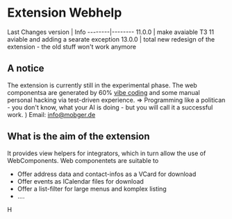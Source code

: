# Extension Webhelp
Last Changes
version | Info
--------|--------
11.0.0  | make avaiable T3 11 aviable and adding a searate exception
13.0.0  | total new redesign of the extension - the old stuff won't work anymore

## A notice
The extension is currently still in the experimental phase.
The web componentsa are generated by 60% [vibe coding](https://arstechnica.com/ai/2025/03/is-vibe-coding-with-ai-gnarly-or-reckless-maybe-some-of-both/) and some manual personal hacking via test-driven experience. => Programming like a politican - you don't know, what your AI is doing - but you will call it a successful work. )
Email: info@mobger.de


## What is the aim of the extension
It provides view helpers for integrators,
which in turn allow the use of WebComponents.
Web componentets are suitable to
- Offer address data and contact-infos as a VCard for download
- Offer events as ICalendar files for download
- Offer a list-filter for large menus and komplex listing
- ....

H
